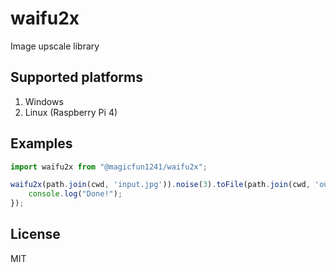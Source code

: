 # waifu2x
Image upscale library

## Supported platforms
1. Windows
2. Linux (Raspberry Pi 4)

## Examples
```typescript
import waifu2x from "@magicfun1241/waifu2x";

waifu2x(path.join(cwd, 'input.jpg')).noise(3).toFile(path.join(cwd, 'output.jpg')).then(() => {
    console.log("Done!");
});
```

## License
MIT